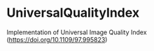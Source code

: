 # UniversalQualityIndex
Implementation of Universal Image Quality Index (https://doi.org/10.1109/97.995823)
